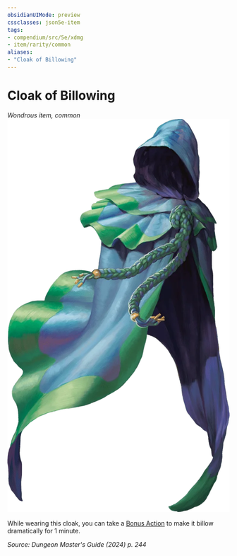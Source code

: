 ```yaml
---
obsidianUIMode: preview
cssclasses: json5e-item
tags:
- compendium/src/5e/xdmg
- item/rarity/common
aliases: 
- "Cloak of Billowing"
---
```

# Cloak of Billowing
*Wondrous item, common*  
![](/3-Mechanics/CLI/items/img/cloak-of-billowing.webp#right)


While wearing this cloak, you can take a [Bonus Action](/3-Mechanics/CLI/variant-rules/bonus-action-xphb.md) to make it billow dramatically for 1 minute.

*Source: Dungeon Master's Guide (2024) p. 244*